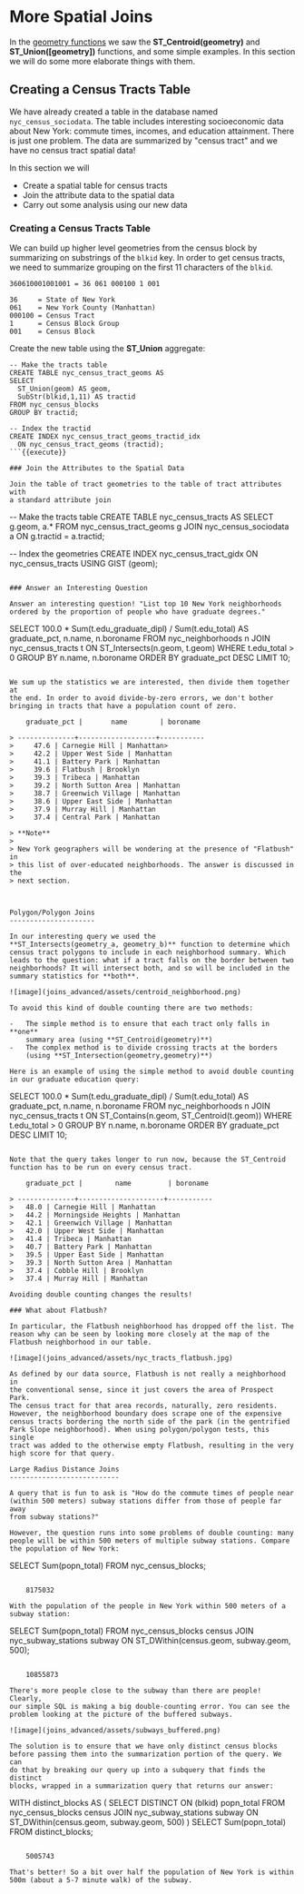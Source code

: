 More Spatial Joins
==================

In the [geometry functions](TODO) we saw the **ST_Centroid(geometry)** and
**ST_Union(\[geometry\])** functions, and some simple examples. In this
section we will do some more elaborate things with them.

Creating a Census Tracts Table
------------------------------

We have already created a table in the database named `nyc_census_sociodata`. The table includes
interesting socioeconomic data about New York: commute times, incomes,
and education attainment. There is just one problem. The data are
summarized by "census tract" and we have no census tract spatial data!

In this section we will
-   Create a spatial table for census tracts
-   Join the attribute data to the spatial data
-   Carry out some analysis using our new data


### Creating a Census Tracts Table

We can build up higher level
geometries from the census block by summarizing on substrings of the
`blkid` key. In order to get census tracts, we need to summarize
grouping on the first 11 characters of the `blkid`.

    360610001001001 = 36 061 000100 1 001

    36     = State of New York
    061    = New York County (Manhattan)
    000100 = Census Tract
    1      = Census Block Group
    001    = Census Block

Create the new table using the **ST_Union** aggregate:

```
-- Make the tracts table
CREATE TABLE nyc_census_tract_geoms AS
SELECT 
  ST_Union(geom) AS geom, 
  SubStr(blkid,1,11) AS tractid
FROM nyc_census_blocks
GROUP BY tractid;

-- Index the tractid
CREATE INDEX nyc_census_tract_geoms_tractid_idx 
  ON nyc_census_tract_geoms (tractid);
```{{execute}}

### Join the Attributes to the Spatial Data

Join the table of tract geometries to the table of tract attributes with
a standard attribute join

```
-- Make the tracts table
CREATE TABLE nyc_census_tracts AS
SELECT 
  g.geom,
  a.*
FROM nyc_census_tract_geoms g
JOIN nyc_census_sociodata a
ON g.tractid = a.tractid;

-- Index the geometries
CREATE INDEX nyc_census_tract_gidx 
  ON nyc_census_tracts USING GIST (geom);
```{{execute}}

### Answer an Interesting Question

Answer an interesting question! "List top 10 New York neighborhoods
ordered by the proportion of people who have graduate degrees."

```
SELECT 
  100.0 * Sum(t.edu_graduate_dipl) / Sum(t.edu_total) AS graduate_pct, 
  n.name, n.boroname 
FROM nyc_neighborhoods n 
JOIN nyc_census_tracts t 
ON ST_Intersects(n.geom, t.geom) 
WHERE t.edu_total > 0
GROUP BY n.name, n.boroname
ORDER BY graduate_pct DESC
LIMIT 10;
```{{execute}}

We sum up the statistics we are interested, then divide them together at
the end. In order to avoid divide-by-zero errors, we don't bother
bringing in tracts that have a population count of zero.

    graduate_pct |       name        | boroname  

> --------------+-------------------+----------- 
>     47.6 | Carnegie Hill | Manhattan>
>     42.2 | Upper West Side | Manhattan 
>     41.1 | Battery Park | Manhattan
>     39.6 | Flatbush | Brooklyn 
>     39.3 | Tribeca | Manhattan 
>     39.2 | North Sutton Area | Manhattan 
>     38.7 | Greenwich Village | Manhattan 
>     38.6 | Upper East Side | Manhattan 
>     37.9 | Murray Hill | Manhattan 
>     37.4 | Central Park | Manhattan

> **Note**
> 
> New York geographers will be wondering at the presence of "Flatbush" in
> this list of over-educated neighborhoods. The answer is discussed in the
> next section.



Polygon/Polygon Joins
---------------------

In our interesting query we used the
**ST_Intersects(geometry_a, geometry_b)** function to determine which
census tract polygons to include in each neighborhood summary. Which
leads to the question: what if a tract falls on the border between two
neighborhoods? It will intersect both, and so will be included in the
summary statistics for **both**.

![image](joins_advanced/assets/centroid_neighborhood.png)

To avoid this kind of double counting there are two methods:

-   The simple method is to ensure that each tract only falls in **one**
    summary area (using **ST_Centroid(geometry)**)
-   The complex method is to divide crossing tracts at the borders
    (using **ST_Intersection(geometry,geometry)**)

Here is an example of using the simple method to avoid double counting
in our graduate education query:

```
SELECT 
  100.0 * Sum(t.edu_graduate_dipl) / Sum(t.edu_total) AS graduate_pct, 
  n.name, n.boroname 
FROM nyc_neighborhoods n 
JOIN nyc_census_tracts t 
ON ST_Contains(n.geom, ST_Centroid(t.geom)) 
WHERE t.edu_total > 0
GROUP BY n.name, n.boroname
ORDER BY graduate_pct DESC
LIMIT 10;
```{{execute}}

Note that the query takes longer to run now, because the ST_Centroid
function has to be run on every census tract.

    graduate_pct |        name         | boroname  

> --------------+---------------------+----------- 
>   48.0 | Carnegie Hill | Manhattan
>   44.2 | Morningside Heights | Manhattan 
>   42.1 | Greenwich Village | Manhattan 
>   42.0 | Upper West Side | Manhattan 
>   41.4 | Tribeca | Manhattan 
>   40.7 | Battery Park | Manhattan 
>   39.5 | Upper East Side | Manhattan 
>   39.3 | North Sutton Area | Manhattan 
>   37.4 | Cobble Hill | Brooklyn 
>   37.4 | Murray Hill | Manhattan

Avoiding double counting changes the results!

### What about Flatbush?

In particular, the Flatbush neighborhood has dropped off the list. The
reason why can be seen by looking more closely at the map of the
Flatbush neighborhood in our table.

![image](joins_advanced/assets/nyc_tracts_flatbush.jpg)

As defined by our data source, Flatbush is not really a neighborhood in
the conventional sense, since it just covers the area of Prospect Park.
The census tract for that area records, naturally, zero residents.
However, the neighborhood boundary does scrape one of the expensive
census tracts bordering the north side of the park (in the gentrified
Park Slope neighborhood). When using polygon/polygon tests, this single
tract was added to the otherwise empty Flatbush, resulting in the very
high score for that query.

Large Radius Distance Joins
---------------------------

A query that is fun to ask is "How do the commute times of people near
(within 500 meters) subway stations differ from those of people far away
from subway stations?"

However, the question runs into some problems of double counting: many
people will be within 500 meters of multiple subway stations. Compare
the population of New York:

``` 
SELECT Sum(popn_total)
FROM nyc_census_blocks;
```{{execute}}

    8175032

With the population of the people in New York within 500 meters of a
subway station:

```
SELECT Sum(popn_total)
FROM nyc_census_blocks census
JOIN nyc_subway_stations subway
ON ST_DWithin(census.geom, subway.geom, 500);
```{{execute}}

    10855873

There's more people close to the subway than there are people! Clearly,
our simple SQL is making a big double-counting error. You can see the
problem looking at the picture of the buffered subways.

![image](joins_advanced/assets/subways_buffered.png)

The solution is to ensure that we have only distinct census blocks
before passing them into the summarization portion of the query. We can
do that by breaking our query up into a subquery that finds the distinct
blocks, wrapped in a summarization query that returns our answer:

```
WITH distinct_blocks AS (
  SELECT DISTINCT ON (blkid) popn_total
  FROM nyc_census_blocks census
  JOIN nyc_subway_stations subway
  ON ST_DWithin(census.geom, subway.geom, 500)
)
SELECT Sum(popn_total)
FROM distinct_blocks;
```{{execute}}

    5005743

That's better! So a bit over half the population of New York is within
500m (about a 5-7 minute walk) of the subway.
